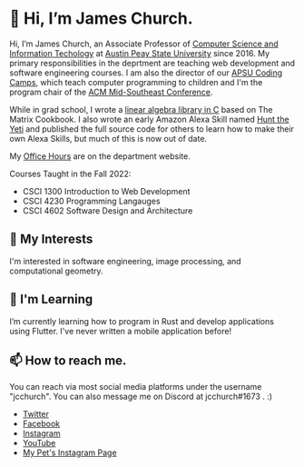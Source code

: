 # 👋 Hi, I’m James Church.

Hi, I’m James Church, an Associate Professor of [Computer Science and Information Techology](http://apsu.edu/csci) at [Austin Peay State University](http://apsu.edu) since 2016. My primary responsibilities in the deprtment are teaching web development and software engineering courses. I am also the director of our [APSU Coding Camps](https://www.apsu.edu/csci/camp/), which teach computer programming to children and I'm the program chair of the [ACM Mid-Southeast Conference](https://www.acmmidsoutheast.org/).

While in grad school, I wrote a [linear algebra library in C](https://github.com/jcchurch/C-Linear-Algebra) based on The Matrix Cookbook. I also wrote an early Amazon Alexa Skill named [Hunt the Yeti](https://github.com/jcchurch/HuntTheYetiAlexa) and published the full source code for others to learn how to make their own Alexa Skills, but much of this is now out of date.

My [Office Hours](https://www.apsu.edu/csci/faculty/office-hours.php) are on the department website.

Courses Taught in the Fall 2022:

- CSCI 1300 Introduction to Web Development
- CSCI 4230 Programming Langauges
- CSCI 4602 Software Design and Architecture

## 👀 My Interests

I'm interested in software engineering, image processing, and computational geometry.

## 🌱 I'm Learning

I’m currently learning how to program in Rust and develop applications using Flutter. I've never written a mobile application before!

## 📫 How to reach me.

You can reach via most social media platforms under the username "jcchurch". You can also message me on Discord at jcchurch#1673 . :)

- [Twitter](http://twitter.com/jcchurch)
- [Facebook](https://www.facebook.com/jcchurch)
- [Instagram](https://www.instagram.com/jcchurch/)
- [YouTube](https://www.youtube.com/jcchurch)
- [My Pet's Instagram Page](https://www.instagram.com/khanthegreeniguana/)
